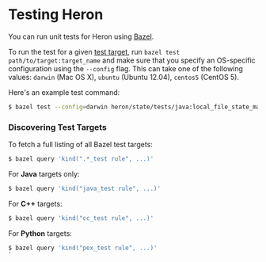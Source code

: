 # Testing Heron

You can run unit tests for Heron using
[Bazel](../developers/compiling.html#installing-bazel).

To run the test for a given [test
target](http://bazel.io/docs/test-encyclopedia.html), run `bazel test
path/to/target:target_name` and make sure that you specify an OS-specific
configuration using the `--config` flag. This can take one of the following
values: `darwin` (Mac OS X), `ubuntu` (Ubuntu 12.04), `centos5` (CentOS 5).

Here's an example test command:

```bash
$ bazel test --config=darwin heron/state/tests/java:local_file_state_manager_unittest
```

### Discovering Test Targets

To fetch a full listing of all Bazel test targets:

```bash
$ bazel query 'kind(".*_test rule", ...)'
```

For **Java** targets only:

```bash
$ bazel query 'kind("java_test rule", ...)'
```

For **C++** targets:

```bash
$ bazel query 'kind("cc_test rule", ...)'
```

For **Python** targets:

```bash
$ bazel query 'kind("pex_test rule", ...)'
`
